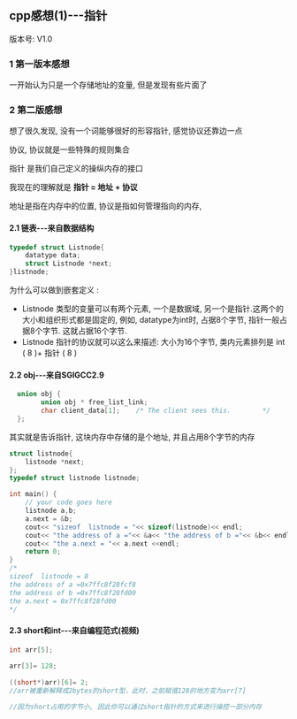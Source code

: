 ## cpp感想(1)---指针

版本号: V1.0

### 1 第一版本感想

一开始认为只是一个存储地址的变量, 但是发现有些片面了

### 2 第二版感想

想了很久发现, 没有一个词能够很好的形容指针, 感觉协议还靠边一点

协议, 协议就是一些特殊的规则集合

指针 是我们自己定义的操纵内存的接口

我现在的理解就是 **指针 = 地址 + 协议**

地址是指在内存中的位置, 协议是指如何管理指向的内存, 



#### 2.1 链表---来自数据结构

```c++
typedef struct Listnode{
    datatype data;
    struct Listnode *next;
}listnode;
```

为什么可以做到嵌套定义 : 

- Listnode 类型的变量可以有两个元素, 一个是数据域, 另一个是指针.这两个的大小和组织形式都是固定的, 例如, datatype为int时, 占据8个字节, 指针一般占据8个字节. 这就占据16个字节. 
- Listnode 指针的协议就可以这么来描述: 大小为16个字节, 类内元素排列是 int ( 8 )+ 指针 ( 8 )



#### 2.2 obj---来自SGIGCC2.9

```c++
  union obj {
        union obj * free_list_link;
        char client_data[1];    /* The client sees this.        */
  };
```

其实就是告诉指针, 这块内存中存储的是个地址, 并且占用8个字节的内存

```c++
struct listnode{
    listnode *next;
};
typedef struct listnode listnode;

int main() {
	// your code goes here
	listnode a,b;
	a.next = &b;
	cout<< "sizeof  listnode = "<< sizeof(listnode)<< endl;
	cout<< "the address of a ="<< &a<< "the address of b ="<< &b<< endl;
	cout<< "the a.next = "<< a.next <<endl;
	return 0;
}
/*
sizeof  listnode = 8
the address of a =0x7ffc8f28fcf8
the address of b =0x7ffc8f28fd00
the a.next = 0x7ffc8f28fd00
*/


```



#### 2.3 short和int---来自编程范式(视频)

```c++
int arr[5];
 
arr[3]= 128;
 
((short*)arr)[6]= 2;
//arr被重新解释成2bytes的short型，此时，之前赋值128的地方变为arr[7]

//因为short占用的字节小, 因此你可以通过short指针的方式来进行操控一部分内存
```

